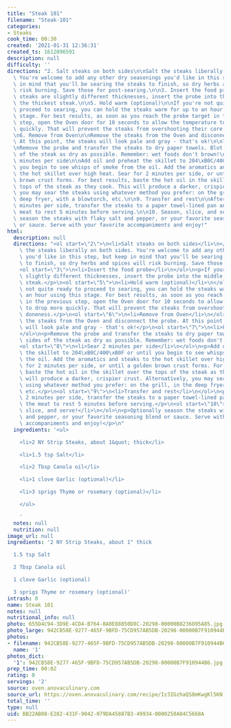 ```yaml
---
title: "Steak 101"
filename: "Steak-101"
categories:
- Steaks
cook_time: 00:30
created: '2021-01-31 12:36:31'
created_ts: 1612096591
description: null
difficulty: ''
directions: "2. Salt steaks on both sides\n\nSalt the steaks liberally on both sides.\
  \ You're welcome to add any other dry seasonings you'd like in this step, but keep\
  \ in mind that you'll be searing the steaks to finish, so dry herbs and spices will\
  \ risk burning. Save those for post-searing.\n\n3. Insert the food probe\n\nIf your\
  \ steaks are slightly different thicknesses, insert the probe into the middle of\
  \ the thickest steak.\n\n5. Hold warm (optional)\n\nIf you're not quite ready to\
  \ proceed to searing, you can hold the steaks warm for up to an hour using this\
  \ stage. For best results, as soon as you reach the probe target in the previous\
  \ step, open the Oven door for 10 seconds to allow the temperature to drop more\
  \ quickly. That will prevent the steaks from overshooting their core doneness.\n\
  \n6. Remove from Oven\n\nRemove the steaks from the Oven and disconnect the probe.\
  \ At this point, the steaks will look pale and gray - that's ok!\n\n7. Pat dry\n\
  \nRemove the probe and transfer the steaks to dry paper towels. Blot both sides\
  \ of the steak as dry as possible. Remember: wet foods don't brown!\n\n8. Sear 2\
  \ minutes per side\n\nAdd oil and preheat the skillet to 204\xB0C/400\xB0F or until\
  \ you begin to see whisps of smoke from the oil. Add the aromatics and steaks to\
  \ the hot skillet over high heat. Sear for 2 minutes per side, or until a golden\
  \ brown crust forms. For best results, baste the hot oil in the skillet over the\
  \ tops of the steak as they cook. This will produce a darker, crispier crust. Alternatively,\
  \ you may sear the steaks using whatever method you prefer: on the grill, in the\
  \ deep fryer, with a blowtorch, etc.\n\n9. Transfer and rest\n\nAfter searing 2\
  \ minutes per side, transfer the steaks to a paper towel-lined pan and allow the\
  \ meat to rest 5 minutes before serving.\n\n10. Season, slice, and serve!\n\nOptionally\
  \ season the steaks with flaky salt and pepper, or your favorite seasoning blend\
  \ or sauce. Serve with your favorite accompaniments and enjoy!"
html:
  description: null
  directions: "<ol start=\"2\">\n<li>Salt steaks on both sides</li>\n</ol>\n<p>Salt\
    \ the steaks liberally on both sides. You're welcome to add any other dry seasonings\
    \ you'd like in this step, but keep in mind that you'll be searing the steaks\
    \ to finish, so dry herbs and spices will risk burning. Save those for post-searing.</p>\n\
    <ol start=\"3\">\n<li>Insert the food probe</li>\n</ol>\n<p>If your steaks are\
    \ slightly different thicknesses, insert the probe into the middle of the thickest\
    \ steak.</p>\n<ol start=\"5\">\n<li>Hold warm (optional)</li>\n</ol>\n<p>If you're\
    \ not quite ready to proceed to searing, you can hold the steaks warm for up to\
    \ an hour using this stage. For best results, as soon as you reach the probe target\
    \ in the previous step, open the Oven door for 10 seconds to allow the temperature\
    \ to drop more quickly. That will prevent the steaks from overshooting their core\
    \ doneness.</p>\n<ol start=\"6\">\n<li>Remove from Oven</li>\n</ol>\n<p>Remove\
    \ the steaks from the Oven and disconnect the probe. At this point, the steaks\
    \ will look pale and gray - that's ok!</p>\n<ol start=\"7\">\n<li>Pat dry</li>\n\
    </ol>\n<p>Remove the probe and transfer the steaks to dry paper towels. Blot both\
    \ sides of the steak as dry as possible. Remember: wet foods don't brown!</p>\n\
    <ol start=\"8\">\n<li>Sear 2 minutes per side</li>\n</ol>\n<p>Add oil and preheat\
    \ the skillet to 204\xB0C/400\xB0F or until you begin to see whisps of smoke from\
    \ the oil. Add the aromatics and steaks to the hot skillet over high heat. Sear\
    \ for 2 minutes per side, or until a golden brown crust forms. For best results,\
    \ baste the hot oil in the skillet over the tops of the steak as they cook. This\
    \ will produce a darker, crispier crust. Alternatively, you may sear the steaks\
    \ using whatever method you prefer: on the grill, in the deep fryer, with a blowtorch,\
    \ etc.</p>\n<ol start=\"9\">\n<li>Transfer and rest</li>\n</ol>\n<p>After searing\
    \ 2 minutes per side, transfer the steaks to a paper towel-lined pan and allow\
    \ the meat to rest 5 minutes before serving.</p>\n<ol start=\"10\">\n<li>Season,\
    \ slice, and serve!</li>\n</ol>\n<p>Optionally season the steaks with flaky salt\
    \ and pepper, or your favorite seasoning blend or sauce. Serve with your favorite\
    \ accompaniments and enjoy!</p>\n"
  ingredients: '<ul>

    <li>2 NY Strip Steaks, about 1&quot; thick</li>

    <li>1.5 tsp Salt</li>

    <li>2 Tbsp Canola oil</li>

    <li>1 clove Garlic (optional)</li>

    <li>3 sprigs Thyme or rosemary (optional)</li>

    </ul>

    '
  notes: null
  nutrition: null
image_url: null
ingredients: '2 NY Strip Steaks, about 1" thick

  1.5 tsp Salt

  2 Tbsp Canola oil

  1 clove Garlic (optional)

  3 sprigs Thyme or rosemary (optional)'
intrash: 0
name: Steak 101
notes: null
nutritional_info: null
photo: 655D4C94-3D9E-4CD4-B764-8A0E88850D8C-20298-00000B8236895A85.jpg
photo_large: 942CB58E-9277-465F-9BFD-75CD957AB5DB-20298-00000B7F910944B6.jpg
photos:
- filename: 942CB58E-9277-465F-9BFD-75CD957AB5DB-20298-00000B7F910944B6.jpg
  name: '1'
photos_dict:
  '1': 942CB58E-9277-465F-9BFD-75CD957AB5DB-20298-00000B7F910944B6.jpg
prep_time: 00:02
rating: 0
servings: '2'
source: oven.anovaculinary.com
source_url: https://oven.anovaculinary.com/recipe/Iz3IGzhaQS8mKwgKl5KN
total_time: ''
type: null
uid: BB22AB08-E282-431F-9042-079DA45887B3-49934-0000250A04C5668A
---
```

